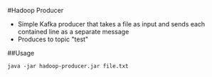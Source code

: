 #Hadoop Producer
 * Simple Kafka producer that takes a file as input and sends each contained line as a separate message
 * Produces to topic "test"

##Usage
```
java -jar hadoop-producer.jar file.txt
```
